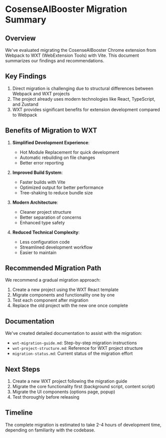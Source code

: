 # CosenseAIBooster Migration Summary

## Overview
We've evaluated migrating the CosenseAIBooster Chrome extension from Webpack to WXT (WebExtension Tools) with Vite. This document summarizes our findings and recommendations.

## Key Findings
1. Direct migration is challenging due to structural differences between Webpack and WXT projects
2. The project already uses modern technologies like React, TypeScript, and Zustand
3. WXT provides significant benefits for extension development compared to Webpack

## Benefits of Migration to WXT
1. **Simplified Development Experience**:
   - Hot Module Replacement for quick development
   - Automatic rebuilding on file changes
   - Better error reporting

2. **Improved Build System**:
   - Faster builds with Vite
   - Optimized output for better performance
   - Tree-shaking to reduce bundle size

3. **Modern Architecture**:
   - Cleaner project structure
   - Better separation of concerns
   - Enhanced type safety

4. **Reduced Technical Complexity**:
   - Less configuration code
   - Streamlined development workflow
   - Easier to maintain

## Recommended Migration Path
We recommend a gradual migration approach:

1. Create a new project using the WXT React template
2. Migrate components and functionality one by one
3. Test each component after migration
4. Replace the old project with the new one once complete

## Documentation
We've created detailed documentation to assist with the migration:
- `wxt-migration-guide.md`: Step-by-step migration instructions
- `wxt-project-structure.md`: Reference for WXT project structure
- `migration-status.md`: Current status of the migration effort

## Next Steps
1. Create a new WXT project following the migration guide
2. Migrate the core functionality first (background script, content script)
3. Migrate the UI components (options page, popup)
4. Test thoroughly before releasing

## Timeline
The complete migration is estimated to take 2-4 hours of development time, depending on familiarity with the codebase.
